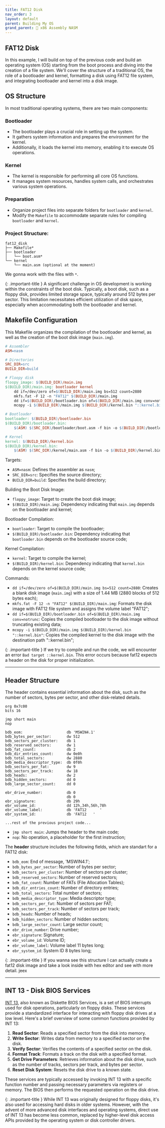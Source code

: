 ```yaml
---
title: FAT12 Disk
nav_order: 3
layout: default
parent: Building My OS
grand_parent: 🔲 x86 Assembly NASM
---
```


## **FAT12 Disk**

In this example, I will build on top of the previous code and build an operating system (OS) starting from the boot process and diving into the creation of a file system. We'll cover the structure of a traditional OS, the role of a bootloader and kernel, formatting a disk using FAT12 file system, and integrating bootloader and kernel into a disk image.

## OS Structure

In most traditional operating systems, there are two main components:

### Bootloader
- The bootloader plays a crucial role in setting up the system.
- It gathers system information and prepares the environment for the kernel.
- Additionally, it loads the kernel into memory, enabling it to execute OS operations.

### Kernel
- The kernel is responsible for performing all core OS functions.
- It manages system resources, handles system calls, and orchestrates various system operations.

### Preparation
- Organize project files into separate folders for `bootloader` and `kernel`.
- Modify the `Makefile` to accommodate separate rules for compiling `bootloader` and `kernel`.

### Project Structure:

```
fat12_disk
├── Makefile* 
├── bootloader
│   └── boot.asm*
└── kernel
    └── main.asm (optional at the moment)
```
We gonna work with the files with `*`.

{: .important-title }
A significant challenge in OS development is working within the constraints of the boot disk. Typically, a boot disk, such as a floppy disk, provides limited storage space, typically around 512 bytes per sector. This limitation necessitates efficient utilization of disk space, especially when accommodating both the bootloader and kernel.

## Makefile Configuration

This Makefile organizes the compilation of the bootloader and kernel, as well as the creation of the boot disk image (`main.img`).

```makefile
# Assembler
ASM=nasm

# Directories
SRC_DIR=src
BUILD_DIR=build

# Floopy disk
floopy_image: $(BUILD_DIR)/main.img
$(BUILD_DIR)/main.img: bootloader kernel
	dd if=/dev/zero of=$(BUILD_DIR)/main.img bs=512 count=2880
	mkfs.fat -F 12 -n "FAT12" $(BUILD_DIR)/main.img
	dd if=$(BUILD_DIR)/bootloader.bin of=$(BUILD_DIR)/main.img conv=notrunc
	mcopy -i $(BUILD_DIR)/main.img $(BUILD_DIR)/kernel.bin "::kernel.bin"

# Bootloader
bootloader: $(BUILD_DIR)/bootloader.bin
$(BUILD_DIR)/bootloader.bin:
	$(ASM) $(SRC_DIR)/bootloader/boot.asm -f bin -o $(BUILD_DIR)/bootloader.bin

# Kernel
kernel: $(BUILD_DIR)/kernel.bin
$(BUILD_DIR)/kernel.bin:
	$(ASM) $(SRC_DIR)/kernel/main.asm -f bin -o $(BUILD_DIR)/kernel.bin
```

Targets:
- `ASM=nasm`: Defines the assembler as `nasm`;
- `SRC_DIR=src`: Specifies the source directory;
- `BUILD_DIR=build`: Specifies the build directory;

Building the Boot Disk Image:
- `floppy_image`: Target to create the boot disk image;
- `$(BUILD_DIR)/main.img`: Dependency indicating that `main.img` depends on the bootloader and kernel;

Bootloader Compilation:
- `bootloader`: Target to compile the bootloader;
- `$(BUILD_DIR)/bootloader.bin`: Dependency indicating that `bootloader.bin` depends on the bootloader source code;

Kernel Compilation:
- `kernel`: Target to compile the kernel;
- `$(BUILD_DIR)/kernel.bin`: Dependency indicating that `kernel.bin` depends on the kernel source code;

Commands:
- `dd if=/dev/zero of=$(BUILD_DIR)/main.img bs=512 count=2880`: Creates a blank disk image (`main.img`) with a size of 1.44 MB (2880 blocks of 512 bytes each);
- `mkfs.fat -F 12 -n "FAT12" $(BUILD_DIR)/main.img`: Formats the disk image with FAT12 file system and assigns the volume label "FAT12";
- `dd if=$(BUILD_DIR)/bootloader.bin of=$(BUILD_DIR)/main.img conv=notrunc`: Copies the compiled bootloader to the disk image without truncating existing data;
- `mcopy -i $(BUILD_DIR)/main.img $(BUILD_DIR)/kernel.bin "::kernel.bin"`: Copies the compiled kernel to the disk image with the destination path "::kernel.bin";

{: .important-title }
If we try to compile and run the code, we will encounter an error `Bad target ::kernel.bin`. This error occurs because fat12 expects a header on the disk for proper initialization.

----

## **Header Structure**

The header contains essential information about the disk, such as the number of sectors, bytes per sector, and other disk-related details.

```
org 0x7c00
bits 16

jmp short main
nop

bdb_eom:                    db 'MSWIN4.1'
bdb_bytes_per_sector:       dw 512
bdb_sectors_per_cluster:    db 1
bdb_reserved_sectors:       dw 1
bdb_fat_count:              db 2
bdb_dir_entries_count:      dw 0e0h
bdb_total_sectors:          dw 2880
bdb_media_descriptor_type:  db 0f0h
bdb_sectors_per_fat:        dw 9
bdb_sectors_per_track:      dw 18
bdb_heads:                  dw 2
bdb_hidden_sectors:         dd 0
bdb_large_sector_count:     dd 0

ebr_drive_number:           db 0
                            db 0
ebr_signature:              db 29h
ebr_volume_id:              dd 12h,34h,56h,78h
ebr_volume_label:           db 'FAT12      '
ebr_system_id:              db 'FAT12   '

...rest of the previous project code...
```

- `jmp short main`: Jumps the header to the main code;
- `nop`: No operation, a placeholder for the first instruction;

The **header** structure includes the following fields, which are standart for a FAT12 disk:
- `bdb_eom`: End of message, 'MSWIN4.1';
- `bdb_bytes_per_sector`: Number of bytes per sector;
- `bdb_sectors_per_cluster`: Number of sectors per cluster;
- `bdb_reserved_sectors`: Number of reserved sectors;
- `bdb_fat_count`: Number of FATs (File Allocation Tables);
- `bdb_dir_entries_count`: Number of directory entries;
- `bdb_total_sectors`: Total number of sectors;
- `bdb_media_descriptor_type`: Media descriptor type;
- `bdb_sectors_per_fat`: Number of sectors per FAT;
- `bdb_sectors_per_track`: Number of sectors per track;
- `bdb_heads`: Number of heads;
- `bdb_hidden_sectors`: Number of hidden sectors;
- `bdb_large_sector_count`: Large sector count;
- `ebr_drive_number`: Drive number;
- `ebr_signature`: Signature;
- `ebr_volume_id`: Volume ID;
- `ebr_volume_label`: Volume label 11 bytes long;
- `ebr_system_id`: System ID 8 bytes long;

{: .important-title }
If you wanna see this structure I can actually create a fat12 disk image and take a look inside with hex editor and see with more detail. jeex

----

## **INT 13 - Disk BIOS Services**

[INT 13](https://stanislavs.org/helppc/int_13.html), also known as Diskette BIOS Services, is a set of BIOS interrupts used for disk operations, particularly on floppy disks. These services provide a standardized interface for interacting with floppy disk drives at a low level. Here's a brief overview of some common functions provided by INT 13:

1. **Read Sector**: Reads a specified sector from the disk into memory.
2. **Write Sector**: Writes data from memory to a specified sector on the disk.
3. **Verify Sector**: Verifies the contents of a specified sector on the disk.
4. **Format Track**: Formats a track on the disk with a specified format.
5. **Get Drive Parameters**: Retrieves information about the disk drive, such as the number of tracks, sectors per track, and bytes per sector.
6. **Reset Disk System**: Resets the disk drive to a known state.

These services are typically accessed by invoking INT 13 with a specific function number and passing necessary parameters via registers or memory. The BIOS then performs the requested operation on the disk drive.

{: .important-title }
While INT 13 was originally designed for floppy disks, it's also used for accessing hard disks in older systems. However, with the advent of more advanced disk interfaces and operating systems, direct use of INT 13 has become less common, replaced by higher-level disk access APIs provided by the operating system or disk controller drivers.